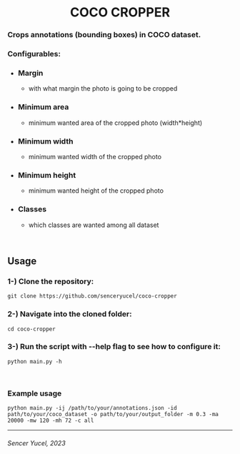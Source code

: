 <h1 align="center">COCO CROPPER</h1>


### Crops annotations (bounding boxes) in COCO dataset.

### Configurables:
- ### Margin 
    - with what margin the photo is going to be cropped
- ### Minimum area 
    - minimum wanted area of the cropped photo (width*height)
- ### Minimum width
    - minimum wanted width of the cropped photo
- ### Minimum height
    - minimum wanted height of the cropped photo
- ### Classes
    - which classes are wanted among all dataset

<br>

## Usage

### 1-) Clone the repository:
    git clone https://github.com/senceryucel/coco-cropper

### 2-) Navigate into the cloned folder:
    cd coco-cropper
    
### 3-) Run the script with --help flag to see how to configure it: 
    python main.py -h

<br>

### Example usage
    python main.py -ij /path/to/your/annotations.json -id path/to/your/coco_dataset -o path/to/your/output_folder -m 0.3 -ma 20000 -mw 120 -mh 72 -c all


***
###### Sencer Yucel, 2023